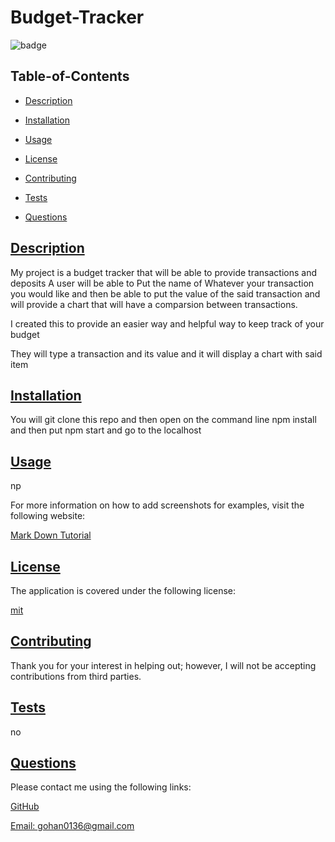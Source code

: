  # Budget-Tracker
  
  
  ![badge](https://img.shields.io/badge/license-mit-blue)
    

  ## Table-of-Contents

  * [Description](#description)
  * [Installation](#installation)
  * [Usage](#usage)
  
  * [License](#license)
    
  * [Contributing](#contributing)
  * [Tests](#tests)
  * [Questions](#questions)
  
  ## [Description](#table-of-contents)

  My project is a budget tracker that will be able to provide transactions and deposits A user will be able to Put the name of Whatever your transaction you would like and then be able to put the value of the said transaction and will provide a chart that will have a comparsion between transactions.

  I created this to provide an easier way and helpful way to keep track of your budget

  They will type a transaction and its value and it will display a chart with said item

  ## [Installation](#table-of-contents)

  You will git clone this repo and then open on the command line npm install and then put npm start and go to the localhost

  ## [Usage](#table-of-contents)

  np
  
  For more information on how to add screenshots for examples, visit the following website:
  
  [Mark Down Tutorial](https://agea.github.io/tutorial.md/)
  
  
  ## [License](#table-of-contents)

  The application is covered under the following license:

  
  [mit](https://choosealicense.com/licenses/mit)
    
    

  ## [Contributing](#table-of-contents)
  
  
  Thank you for your interest in helping out; however, I will not be accepting contributions from third parties.
    

  ## [Tests](#table-of-contents)

  no

  ## [Questions](#table-of-contents)

  Please contact me using the following links:

  [GitHub](https://github.com/CougarChan)

  [Email: gohan0136@gmail.com](mailto:gohan0136@gmail.com)
